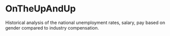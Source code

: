 # OnTheUpAndUp

Historical analysis of the national unemployment rates, salary, pay based on gender compared to industry compensation.  


